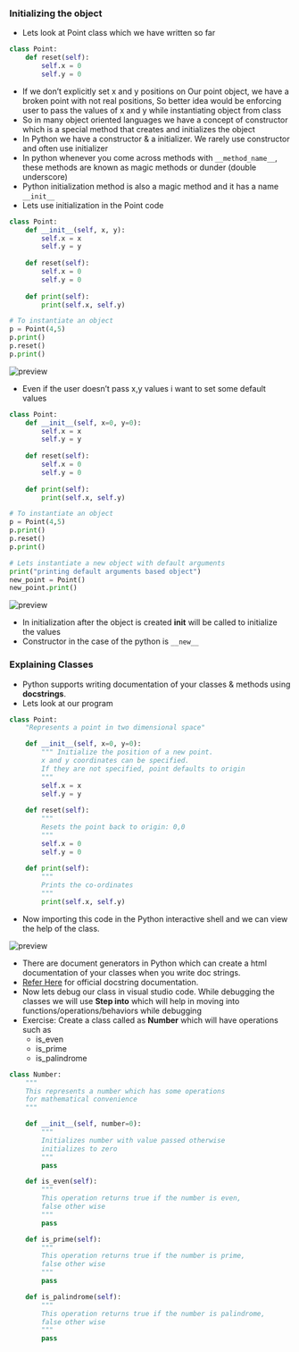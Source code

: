 ### Initializing the object
* Lets look at Point class which we have written so far
```python
class Point:
    def reset(self):
        self.x = 0
        self.y = 0
```
* If we don’t explicitly set x and y positions on Our point object, we have a broken point with not real positions, So better idea would be enforcing user to pass the values of x and y while instantiating object from class
* So in many object oriented languages we have a concept of constructor which is a special method that creates and initializes the object
* In Python we have a constructor & a initializer. We rarely use constructor and often use initializer
* In python whenever you come across methods with ```__method_name__```, these methods are known as magic methods or dunder (double underscore)
* Python initialization method is also a magic method and it has a name ```__init__```
* Lets use initialization in the Point code
```python
class Point:
    def __init__(self, x, y):
        self.x = x
        self.y = y
    
    def reset(self):
        self.x = 0
        self.y = 0
    
    def print(self):
        print(self.x, self.y)

# To instantiate an object
p = Point(4,5)
p.print()
p.reset()
p.print()
```
![preview](../../../../assets/python68.png)

* Even if the user doesn’t pass x,y values i want to set some default values
```python
class Point:
    def __init__(self, x=0, y=0):
        self.x = x
        self.y = y
    
    def reset(self):
        self.x = 0
        self.y = 0
    
    def print(self):
        print(self.x, self.y)

# To instantiate an object
p = Point(4,5)
p.print()
p.reset()
p.print()

# Lets instantiate a new object with default arguments
print("printing default arguments based object")
new_point = Point()
new_point.print()
```
![preview](../../../../assets/python69.png)

* In initialization after the object is created __init__ will be called to initialize the values
* Constructor in the case of the python is ```__new__```

### Explaining Classes
* Python supports writing documentation of your classes & methods using __docstrings__.
* Lets look at our program
```python
class Point:
    "Represents a point in two dimensional space"

    def __init__(self, x=0, y=0):
        """ Initialize the position of a new point. 
        x and y coordinates can be specified. 
        If they are not specified, point defaults to origin
        """
        self.x = x
        self.y = y
    
    def reset(self):
        """
        Resets the point back to origin: 0,0
        """
        self.x = 0
        self.y = 0
    
    def print(self):
        """
        Prints the co-ordinates
        """
        print(self.x, self.y)
```
* Now importing this code in the Python interactive shell and we can view the help of the class.

![preview](../../../../assets/python70.png)

* There are document generators in Python which can create a html documentation of your classes when you write doc strings.
* [Refer Here](https://www.python.org/dev/peps/pep-0257/#:~:text=A%20docstring%20is%20a%20string,module%20should%20also%20have%20docstrings.) for official docstring documentation.
* Now lets debug our class in visual studio code. While debugging the classes we will use __Step into__ which will help in moving into functions/operations/behaviors while debugging
* Exercise: Create a class called as __Number__ which will have operations such as
  * is_even
  * is_prime
  * is_palindrome
```python
class Number:
    """ 
    This represents a number which has some operations 
    for mathematical convenience
    """

    def __init__(self, number=0):
        """
        Initializes number with value passed otherwise
        initializes to zero
        """
        pass

    def is_even(self):
        """
        This operation returns true if the number is even,
        false other wise
        """
        pass

    def is_prime(self):
        """
        This operation returns true if the number is prime,
        false other wise
        """
        pass

    def is_palindrome(self):
        """
        This operation returns true if the number is palindrome,
        false other wise
        """
        pass
```